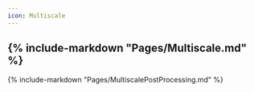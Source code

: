 ```yaml
---
icon: Multiscale
---
```

{% include-markdown "Pages/Multiscale.md" %}
---
{% include-markdown "Pages/MultiscalePostProcessing.md" %}

